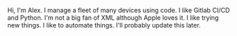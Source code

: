 Hi, I'm Alex. I manage a fleet of many devices using code.
I like Gitlab CI/CD and Python. I'm not a big fan of XML although Apple loves it.
I like trying new things. I like to automate things. I'll probably update this later.
